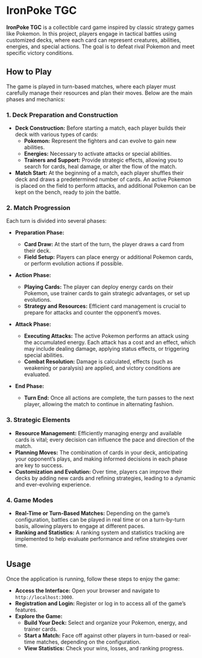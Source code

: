 # IronPoke TGC

**IronPoke TGC** is a collectible card game inspired by classic strategy games like Pokemon. In this project, players engage in tactical battles using customized decks, where each card can represent creatures, abilities, energies, and special actions. The goal is to defeat rival Pokemon and meet specific victory conditions.

## How to Play

The game is played in turn-based matches, where each player must carefully manage their resources and plan their moves. Below are the main phases and mechanics:

### 1. Deck Preparation and Construction
- **Deck Construction:**  Before starting a match, each player builds their deck with various types of cards:  
  - **Pokemon:** Represent the fighters and can evolve to gain new abilities.  
  - **Energies:** Necessary to activate attacks or special abilities.  
  - **Trainers and Support:** Provide strategic effects, allowing you to search for cards, heal damage, or alter the flow of the match.
- **Match Start:** At the beginning of a match, each player shuffles their deck and draws a predetermined number of cards. An active Pokemon is placed on the field to perform attacks, and additional Pokemon can be kept on the bench, ready to join the battle.

### 2. Match Progression
Each turn is divided into several phases:

- **Preparation Phase:**  
  - **Card Draw:** At the start of the turn, the player draws a card from their deck.  
  - **Field Setup:** Players can place energy or additional Pokemon cards, or perform evolution actions if possible.

- **Action Phase:**  
  - **Playing Cards:** The player can deploy energy cards on their Pokemon, use trainer cards to gain strategic advantages, or set up evolutions.  
  - **Strategy and Resources:** Efficient card management is crucial to prepare for attacks and counter the opponent’s moves.

- **Attack Phase:**  
  - **Executing Attacks:** The active Pokemon performs an attack using the accumulated energy. Each attack has a cost and an effect, which may include dealing damage, applying status effects, or triggering special abilities.  
  - **Combat Resolution:** Damage is calculated, effects (such as weakening or paralysis) are applied, and victory conditions are evaluated.

- **End Phase:**  
  - **Turn End:** Once all actions are complete, the turn passes to the next player, allowing the match to continue in alternating fashion.

### 3. Strategic Elements
- **Resource Management:** Efficiently managing energy and available cards is vital; every decision can influence the pace and direction of the match.
- **Planning Moves:** The combination of cards in your deck, anticipating your opponent’s plays, and making informed decisions in each phase are key to success.
- **Customization and Evolution:** Over time, players can improve their decks by adding new cards and refining strategies, leading to a dynamic and ever-evolving experience.

### 4. Game Modes
- **Real-Time or Turn-Based Matches:** Depending on the game’s configuration, battles can be played in real time or on a turn-by-turn basis, allowing players to engage at different paces.
- **Ranking and Statistics:** A ranking system and statistics tracking are implemented to help evaluate performance and refine strategies over time.

## Usage

Once the application is running, follow these steps to enjoy the game:

- **Access the Interface:** Open your browser and navigate to `http://localhost:3000`.
- **Registration and Login:** Register or log in to access all of the game’s features.
- **Explore the Game:** 
  - **Build Your Deck:** Select and organize your Pokemon, energy, and trainer cards.
  - **Start a Match:** Face off against other players in turn-based or real-time matches, depending on the configuration.
  - **View Statistics:** Check your wins, losses, and ranking progress.